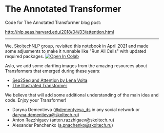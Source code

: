 # The Annotated Transformer

Code for The Annotated Transformer blog post:

http://nlp.seas.harvard.edu/2018/04/03/attention.html

---

We, [SkoltechNLP](https://sites.skoltech.ru/nlp/) group, revisited this notebook in April 2021 and made some adjusments to make it runnable like "Run All Cells" with updated required packages.
[![Open In Colab](https://colab.research.google.com/assets/colab-badge.svg)](https://colab.research.google.com/drive/170NpH7uVIVVTXpzjnUipUorkE2hrm4KP?usp=sharing)

Aslo, we add some clarifing images from the amazing resources about Transformers that emerged during these years:
* [Seq2Seq and Attention by Lena Voita](https://lena-voita.github.io/nlp_course/seq2seq_and_attention.html)
* [The Illustrated Transformer](https://jalammar.github.io/illustrated-transformer/)

We believe that will add some additional understanding of the main idea and code. Enjoy your Transformer!

*   Daryna Dementieva ([@dementyeva_ds](https:///dementyeva_ds) in any social network or daryna.dementieva@skoltech.ru)
*   Anton Razzhigaev (anton.razzhigaev@skoltech.ru)
*   Alexander Panchenko (a.pnachenko@skoltech.ru)